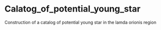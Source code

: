 # Calatog_of_potential_young_star
Construction of a catalog of potential young star in the lamda orionis region
